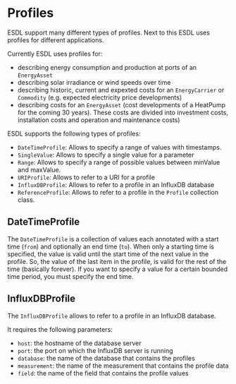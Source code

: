 # Profiles

ESDL support many different types of profiles. Next to this ESDL uses profiles for different applications.

Currently ESDL uses profiles for:
- describing energy consumption and production at ports of an `EnergyAsset`
- describing solar irradiance or wind speeds over time
- describing historic, current and expexted costs for an `EnergyCarrier` or `Commodity` (e.g. expected electricity price developments)
- describing costs for an `EnergyAsset` (cost developments of a HeatPump for the coming 30 years). These costs are divided into investment costs, installation costs and operation and maintenance costs)

ESDL supports the following types of profiles:
- `DateTimeProfile`: Allows to specify a range of values with timestamps.
- `SingleValue`: Allows to specify a single value for a parameter
- `Range`: Allows to specify a range of possible values between minValue and maxValue.
- `URIProfile`: Allows to refer to a URI for a profile 
- `InfluxDBProfile`: Allows to refer to a profile in an InfluxDB database
- `ReferenceProfile`: Allows to refer to a profile in the `Profile` collection class.

## DateTimeProfile

The `DateTimeProfile` is a collection of values each annotated with a start time (`from`) and optionally an end time (`to`). When only a starting time is specified, the value is valid until the start time of the next value in the profile. 
So, the value of the last item in the profile, is valid for the rest of the time (basically forever). If you want to specify a value for a certain bounded time period, you must specify the end time.

## InfluxDBProfile

The `InfluxDBProfile` allows to refer to a profile in an InfluxDB database. 

It requires the following parameters:
- `host`: the hostname of the database server
- `port`: the port on which the InfluxDB server is running
- `database`: the name of the database that contains the profiles
- `measurement`: the name of the measurement that contains the profile data
- `field`: the name of the field that contains the profile values
